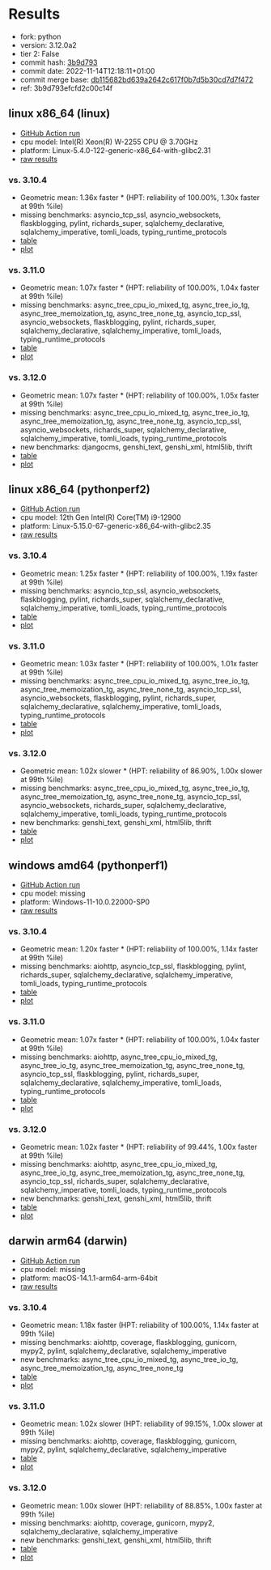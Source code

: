 # Results

- fork: python
- version: 3.12.0a2
- tier 2: False
- commit hash: [3b9d793](https://github.com/python/cpython/commit/3b9d793)
- commit date: 2022-11-14T12:18:11+01:00
- commit merge base: [db115682bd639a2642c617f0b7d5b30cd7d7f472](https://github.com/python/cpython/commit/db115682bd639a2642c617f0b7d5b30cd7d7f472)
- ref: 3b9d793efcfd2c00c14f

## linux x86_64 (linux)

- [GitHub Action run](https://github.com/faster-cpython/benchmarking/actions/runs/4546446795)
- cpu model: Intel(R) Xeon(R) W-2255 CPU @ 3.70GHz
- platform: Linux-5.4.0-122-generic-x86_64-with-glibc2.31
- [raw results](bm-20221114-linux-x86_64-python-3b9d793efcfd2c00c14f-3.12.0a2-3b9d793.json)

### vs. 3.10.4

- Geometric mean: 1.36x faster \* (HPT: reliability of 100.00%, 1.30x faster at 99th %ile)
- missing benchmarks: asyncio_tcp_ssl, asyncio_websockets, flaskblogging, pylint, richards_super, sqlalchemy_declarative, sqlalchemy_imperative, tomli_loads, typing_runtime_protocols
- [table](bm-20221114-linux-x86_64-python-3b9d793efcfd2c00c14f-3.12.0a2-3b9d793-vs-3.10.4.md)
- [plot](bm-20221114-linux-x86_64-python-3b9d793efcfd2c00c14f-3.12.0a2-3b9d793-vs-3.10.4.png)

### vs. 3.11.0

- Geometric mean: 1.07x faster \* (HPT: reliability of 100.00%, 1.04x faster at 99th %ile)
- missing benchmarks: async_tree_cpu_io_mixed_tg, async_tree_io_tg, async_tree_memoization_tg, async_tree_none_tg, asyncio_tcp_ssl, asyncio_websockets, flaskblogging, pylint, richards_super, sqlalchemy_declarative, sqlalchemy_imperative, tomli_loads, typing_runtime_protocols
- [table](bm-20221114-linux-x86_64-python-3b9d793efcfd2c00c14f-3.12.0a2-3b9d793-vs-3.11.0.md)
- [plot](bm-20221114-linux-x86_64-python-3b9d793efcfd2c00c14f-3.12.0a2-3b9d793-vs-3.11.0.png)

### vs. 3.12.0

- Geometric mean: 1.07x faster \* (HPT: reliability of 100.00%, 1.05x faster at 99th %ile)
- missing benchmarks: async_tree_cpu_io_mixed_tg, async_tree_io_tg, async_tree_memoization_tg, async_tree_none_tg, asyncio_tcp_ssl, asyncio_websockets, richards_super, sqlalchemy_declarative, sqlalchemy_imperative, tomli_loads, typing_runtime_protocols
- new benchmarks: djangocms, genshi_text, genshi_xml, html5lib, thrift
- [table](bm-20221114-linux-x86_64-python-3b9d793efcfd2c00c14f-3.12.0a2-3b9d793-vs-3.12.0.md)
- [plot](bm-20221114-linux-x86_64-python-3b9d793efcfd2c00c14f-3.12.0a2-3b9d793-vs-3.12.0.png)

## linux x86_64 (pythonperf2)

- [GitHub Action run](https://github.com/faster-cpython/benchmarking/actions/runs/4546461174)
- cpu model: 12th Gen Intel(R) Core(TM) i9-12900
- platform: Linux-5.15.0-67-generic-x86_64-with-glibc2.35
- [raw results](bm-20221114-pythonperf2-x86_64-python-3b9d793efcfd2c00c14f-3.12.0a2-3b9d793.json)

### vs. 3.10.4

- Geometric mean: 1.25x faster \* (HPT: reliability of 100.00%, 1.19x faster at 99th %ile)
- missing benchmarks: asyncio_tcp_ssl, asyncio_websockets, flaskblogging, pylint, richards_super, sqlalchemy_declarative, sqlalchemy_imperative, tomli_loads, typing_runtime_protocols
- [table](bm-20221114-pythonperf2-x86_64-python-3b9d793efcfd2c00c14f-3.12.0a2-3b9d793-vs-3.10.4.md)
- [plot](bm-20221114-pythonperf2-x86_64-python-3b9d793efcfd2c00c14f-3.12.0a2-3b9d793-vs-3.10.4.png)

### vs. 3.11.0

- Geometric mean: 1.03x faster \* (HPT: reliability of 100.00%, 1.01x faster at 99th %ile)
- missing benchmarks: async_tree_cpu_io_mixed_tg, async_tree_io_tg, async_tree_memoization_tg, async_tree_none_tg, asyncio_tcp_ssl, asyncio_websockets, flaskblogging, pylint, richards_super, sqlalchemy_declarative, sqlalchemy_imperative, tomli_loads, typing_runtime_protocols
- [table](bm-20221114-pythonperf2-x86_64-python-3b9d793efcfd2c00c14f-3.12.0a2-3b9d793-vs-3.11.0.md)
- [plot](bm-20221114-pythonperf2-x86_64-python-3b9d793efcfd2c00c14f-3.12.0a2-3b9d793-vs-3.11.0.png)

### vs. 3.12.0

- Geometric mean: 1.02x slower \* (HPT: reliability of 86.90%, 1.00x slower at 99th %ile)
- missing benchmarks: async_tree_cpu_io_mixed_tg, async_tree_io_tg, async_tree_memoization_tg, async_tree_none_tg, asyncio_tcp_ssl, asyncio_websockets, richards_super, sqlalchemy_declarative, sqlalchemy_imperative, tomli_loads, typing_runtime_protocols
- new benchmarks: genshi_text, genshi_xml, html5lib, thrift
- [table](bm-20221114-pythonperf2-x86_64-python-3b9d793efcfd2c00c14f-3.12.0a2-3b9d793-vs-3.12.0.md)
- [plot](bm-20221114-pythonperf2-x86_64-python-3b9d793efcfd2c00c14f-3.12.0a2-3b9d793-vs-3.12.0.png)

## windows amd64 (pythonperf1)

- [GitHub Action run](https://github.com/faster-cpython/benchmarking/actions/runs/4511434693)
- cpu model: missing
- platform: Windows-11-10.0.22000-SP0
- [raw results](bm-20221114-pythonperf1-amd64-python-3b9d793efcfd2c00c14f-3.12.0a2-3b9d793.json)

### vs. 3.10.4

- Geometric mean: 1.20x faster \* (HPT: reliability of 100.00%, 1.14x faster at 99th %ile)
- missing benchmarks: aiohttp, asyncio_tcp_ssl, flaskblogging, pylint, richards_super, sqlalchemy_declarative, sqlalchemy_imperative, tomli_loads, typing_runtime_protocols
- [table](bm-20221114-pythonperf1-amd64-python-3b9d793efcfd2c00c14f-3.12.0a2-3b9d793-vs-3.10.4.md)
- [plot](bm-20221114-pythonperf1-amd64-python-3b9d793efcfd2c00c14f-3.12.0a2-3b9d793-vs-3.10.4.png)

### vs. 3.11.0

- Geometric mean: 1.07x faster \* (HPT: reliability of 100.00%, 1.04x faster at 99th %ile)
- missing benchmarks: aiohttp, async_tree_cpu_io_mixed_tg, async_tree_io_tg, async_tree_memoization_tg, async_tree_none_tg, asyncio_tcp_ssl, flaskblogging, pylint, richards_super, sqlalchemy_declarative, sqlalchemy_imperative, tomli_loads, typing_runtime_protocols
- [table](bm-20221114-pythonperf1-amd64-python-3b9d793efcfd2c00c14f-3.12.0a2-3b9d793-vs-3.11.0.md)
- [plot](bm-20221114-pythonperf1-amd64-python-3b9d793efcfd2c00c14f-3.12.0a2-3b9d793-vs-3.11.0.png)

### vs. 3.12.0

- Geometric mean: 1.02x faster \* (HPT: reliability of 99.44%, 1.00x faster at 99th %ile)
- missing benchmarks: aiohttp, async_tree_cpu_io_mixed_tg, async_tree_io_tg, async_tree_memoization_tg, async_tree_none_tg, asyncio_tcp_ssl, richards_super, sqlalchemy_declarative, sqlalchemy_imperative, tomli_loads, typing_runtime_protocols
- new benchmarks: genshi_text, genshi_xml, html5lib, thrift
- [table](bm-20221114-pythonperf1-amd64-python-3b9d793efcfd2c00c14f-3.12.0a2-3b9d793-vs-3.12.0.md)
- [plot](bm-20221114-pythonperf1-amd64-python-3b9d793efcfd2c00c14f-3.12.0a2-3b9d793-vs-3.12.0.png)

## darwin arm64 (darwin)

- [GitHub Action run](https://github.com/faster-cpython/benchmarking/actions/runs/6961754304)
- cpu model: missing
- platform: macOS-14.1.1-arm64-arm-64bit
- [raw results](bm-20221114-darwin-arm64-python-3b9d793efcfd2c00c14f-3.12.0a2-3b9d793.json)

### vs. 3.10.4

- Geometric mean: 1.18x faster (HPT: reliability of 100.00%, 1.14x faster at 99th %ile)
- missing benchmarks: aiohttp, coverage, flaskblogging, gunicorn, mypy2, pylint, sqlalchemy_declarative, sqlalchemy_imperative
- new benchmarks: async_tree_cpu_io_mixed_tg, async_tree_io_tg, async_tree_memoization_tg, async_tree_none_tg
- [table](bm-20221114-darwin-arm64-python-3b9d793efcfd2c00c14f-3.12.0a2-3b9d793-vs-3.10.4.md)
- [plot](bm-20221114-darwin-arm64-python-3b9d793efcfd2c00c14f-3.12.0a2-3b9d793-vs-3.10.4.png)

### vs. 3.11.0

- Geometric mean: 1.02x slower (HPT: reliability of 99.15%, 1.00x slower at 99th %ile)
- missing benchmarks: aiohttp, coverage, flaskblogging, gunicorn, mypy2, pylint, sqlalchemy_declarative, sqlalchemy_imperative
- [table](bm-20221114-darwin-arm64-python-3b9d793efcfd2c00c14f-3.12.0a2-3b9d793-vs-3.11.0.md)
- [plot](bm-20221114-darwin-arm64-python-3b9d793efcfd2c00c14f-3.12.0a2-3b9d793-vs-3.11.0.png)

### vs. 3.12.0

- Geometric mean: 1.00x slower (HPT: reliability of 88.85%, 1.00x faster at 99th %ile)
- missing benchmarks: aiohttp, coverage, gunicorn, mypy2, sqlalchemy_declarative, sqlalchemy_imperative
- new benchmarks: genshi_text, genshi_xml, html5lib, thrift
- [table](bm-20221114-darwin-arm64-python-3b9d793efcfd2c00c14f-3.12.0a2-3b9d793-vs-3.12.0.md)
- [plot](bm-20221114-darwin-arm64-python-3b9d793efcfd2c00c14f-3.12.0a2-3b9d793-vs-3.12.0.png)

